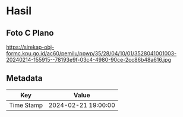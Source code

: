 # Hasil

## Foto C Plano

https://sirekap-obj-formc.kpu.go.id/ac60/pemilu/ppwp/35/28/04/10/01/3528041001003-20240214-155915--78193e9f-03c4-4980-90ce-2cc86b48a616.jpg


## Metadata

| Key        | Value               |
| ---------- | ------------------- |
| Time Stamp | 2024-02-21 19:00:00 |



